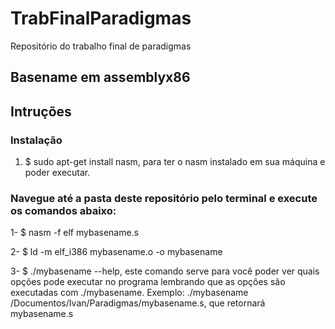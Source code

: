# TrabFinalParadigmas
Repositório do trabalho final de paradigmas
## Basename em assemblyx86

## Intruções

### Instalação
1. $ sudo apt-get install nasm, para ter o nasm instalado em sua máquina e poder executar.

### Navegue até a pasta deste repositório pelo terminal e execute os comandos abaixo:
1- $ nasm -f elf mybasename.s

2- $ ld -m elf_i386 mybasename.o -o mybasename

3- $ ./mybasename --help, este comando serve para você poder ver quais opções pode executar no programa
lembrando que as opções são executadas com ./mybasename. Exemplo: ./mybasename /Documentos/Ivan/Paradigmas/mybasename.s, que retornará mybasename.s
